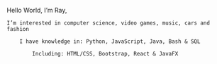 Hello World, I’m Ray,

    I’m interested in computer science, video games, music, cars and fashion
    
        I have knowledge in: Python, JavaScript, Java, Bash & SQL

            Including: HTML/CSS, Bootstrap, React & JavaFX
